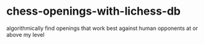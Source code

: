 # chess-openings-with-lichess-db
algorithmically find openings that work best against human opponents at or above my level
